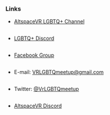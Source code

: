 <h3 id="links">Links</h3>
<ul>
	<li><a href="https://account.altvr.com/channels/lgbtq" target="_blank">AltspaceVR LGBTQ+ Channel</a></li><hr style="height:1px; visibility:hidden;" />
	<li><a href="https://discord.gg/R8msj5d" target="_blank">LGBTQ+ Discord</a></li><hr style="height:1px; visibility:hidden;" />
	<li><a href="https://www.facebook.com/groups/195286514536810/about/" target="_blank">Facebook Group</a></li><hr style="height:1px; visibility:hidden;" />
	<li>E-mail: <a href="mailto:VRLGBTQmeetup@gmail.com" target="_top">VRLGBTQmeetup@gmail.com</a></li><hr style="height:1px; visibility:hidden;" />
	<li>Twitter: <a href="https://twitter.com/VrLGBTQmeetup" target="_blank">@VrLGBTQmeetup</a></li><hr style="height:1px; visibility:hidden;" />
	<li><a href="https://discord.gg/SYAmHa2" target="_blank">AltspaceVR Discord</a></li>
</ul>